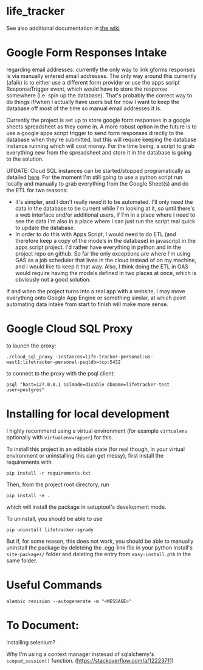 # life_tracker
See also additional documentation in [the wiki](https://github.com/SeanGrady/life_tracker/wiki)

# Google Form Responses Intake

regarding email addresses: currently the only way to link gforms responses is via manually entered email addresses. The only way around this currently (afaik) is to either use a different form provider or use the apps script ResponseTrigger event, which would have to store the response somewhere (i.e. spin up the database). That's probably the correct way to do things if/when I actually have users but for now I want to keep the database off most of the time so manual email addresses it is.

Currently the project is set up to store google form responses in a google sheets spreadsheet as they come in. A more robust option in the future is to use a google apps script trigger to send form responses directly to the database when they're submitted, but this will require keeping the database instance running which will cost money. For the time being, a script to grab everything new from the spreadsheet and store it in the database is going to the solution.

UPDATE: Cloud SQL instances can be started/stopped programatically as detailed [here](https://cloud.google.com/sql/docs/postgres/start-stop-restart-instance). For the moment I'm still going to use a python script run locally and manually to grab everything from the Google Sheet(s) and do the ETL for two reasons:

* It's simpler, and I don't really _need_ it to be automated. I'll only need the data in the database to be current while I'm looking at it, so until there's a web interface and/or additional users, if I'm in a place where I need to see the data I'm also in a place where I can just run the script real quick to update the database.
* In order to do this with Apps Script, I would need to do ETL (and therefore keep a copy of the models in the database) in javascript in the apps script project. I'd rather have everything in python and in the project repo on github. So far the only exceptions are where I'm using GAS as a job scheduler that lives in the cloud instead of on my machine, and I would like to keep it that way. Also, I think doing the ETL in GAS would require having the models defined in two places at once, which is obviously not a good solution.

If and when the project turns into a real app with a website, I may move everything onto Google App Engine or something similar, at which point automating data intake from start to finish will make more sense.

# Google Cloud SQL Proxy
to launch the proxy:

```
./cloud_sql_proxy -instances=life-tracker-personal:us-west1:lifetracker-personal-psqldb=tcp:5432
```

to connect to the proxy with the psql client:

```
psql "host=127.0.0.1 sslmode=disable dbname=lifetracker-test user=postgres"
```

# Installing for local development

I highly recommend using a virtual environment (for example `virtualenv` optionally with `virtualenvwrapper`) for this.

To install this project in an editable state (for real though, in your virtual environment or uninstalling this can get messy), first install the requirements with

```
pip install -r requirements.txt
```

Then, from the project root directory, run

```
pip install -e .
```

which will install the package in setuptool's development mode.

To uninstall, you should be able to use

```
pip uninstall lifetracker-sgrady
```

But if, for some reason, this does not work, you should be able to manually uninstall the package by deleteing the .egg-link file in your python install's `site-packages/` folder and deleting the entry from `easy-install.pth` in the same folder.

# Useful Commands
`alembic revision --autogenerate -m "<MESSAGE>"`

# To Document:

installing selenium?

Why I'm using a context manager instesad of sqlalchemy's `scoped_session()` function. (https://stackoverflow.com/a/12223711)
